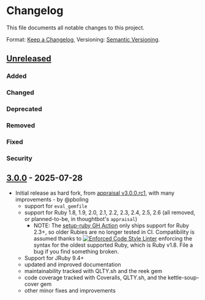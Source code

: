 # Changelog

This file documents all notable changes to this project.

Format: [Keep a Changelog](https://keepachangelog.com/en/1.0.0/),
Versioning: [Semantic Versioning](https://semver.org/spec/v2.0.0.html).

## [Unreleased]
### Added
### Changed
### Deprecated
### Removed
### Fixed
### Security

## [3.0.0] - 2025-07-28
- Initial release as hard fork, from [appraisal v3.0.0.rc1](https://github.com/thoughtbot/appraisal/commit/602cdd9b5f8cb8f36992733422f69312b172f427), with many improvements - by @pboling
  - support for `eval_gemfile`
  - support for Ruby 1.8, 1.9, 2.0, 2.1, 2.2, 2.3, 2.4, 2.5, 2.6 (all removed, or planned-to-be, in thoughtbot's `appraisal`)
    - NOTE: The [setup-ruby GH Action](https://github.com/ruby/setup-ruby) only ships support for Ruby 2.3+, so older Rubies are no longer tested in CI. Compatibility is assumed thanks to [![Enforced Code Style Linter](https://img.shields.io/badge/code_style_%26_linting-rubocop--lts-34495e.svg?plastic&logo=ruby&logoColor=white)](https://github.com/rubocop-lts/rubocop-lts) enforcing the syntax for the oldest supported Ruby, which is Ruby v1.8. File a bug if you find something broken.
  - Support for JRuby 9.4+
  - updated and improved documentation
  - maintainability tracked with QLTY.sh and the reek gem
  - code coverage tracked with Coveralls, QLTY.sh, and the kettle-soup-cover gem
  - other minor fixes and improvements

[Unreleased]: https://gitlab.com/appraisal-rb/appraisal2/-/compare/v3.0.0...HEAD
[3.0.0]:  https://gitlab.com/appraisal-rb/appraisal2/-/compare/602cdd9b5f8cb8f36992733422f69312b172f427...v3.0.0
